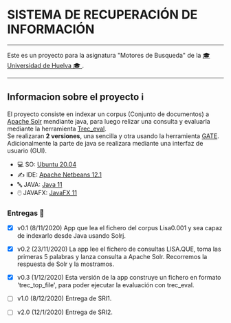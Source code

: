 # SISTEMA DE RECUPERACIÓN DE INFORMACIÓN
___
Este es un proyecto para la asignatura "Motores de Busqueda" de la [ :mortar_board: Universidad
de Huelva :mortar_board: ](http://www.uhu.es/index.php "UHU").
___

## Informacion sobre el proyecto :information_source:
El proyecto consiste en indexar un corpus (Conjunto de documentos) a [Apache Solr](https://lucene.apache.org/solr/ "Solr") mendiante java, para luego relizar una consulta y evaluarla mediante la herramienta [Trec_eval](https://github.com/usnistgov/trec_eval "Trec_eval").   
Se realizaran **2 versiones**, una sencilla y otra usando la herramienta [GATE](https://gate.ac.uk/ "GATE").   
Adicionalmente la parte de java se realizara mediante una interfaz de usuario (GUI).

- :computer: SO: [Ubuntu 20.04](https://ubuntu.com/ "Ubuntu")
- :writing_hand: IDE: [Apache Netbeans 12.1](https://processing.org/ "Netbeans")
- :abc: JAVA: [Java 11](https://openjdk.java.net/ "OpenJDK")
- :computer_mouse: JAVAFX: [JavaFX 11](https://openjfx.io/ "JavaFX")


### Entregas :calendar:

- [x] v0.1 (8/11/2020) App que lea el fichero del corpus Lisa0.001 y sea capaz de indexarlo desde Java usando Solrj.

- [x] v0.2 (23/11/2020) La app lee el fichero de consultas LISA.QUE, toma las primeras 5 palabras y lanza consulta a Apache Solr. Recorremos la respuesta de Solr y la mostramos.

- [x] v0.3 (1/12/2020) Esta versión de la app construye un fichero en formato 'trec_top_file', para poder ejecutar la evaluación con trec_eval.

- [ ] v1.0 (8/12/2020) Entrega de SRI1.

- [ ] v2.0 (12/1/2020) Entrega de SRI2.
